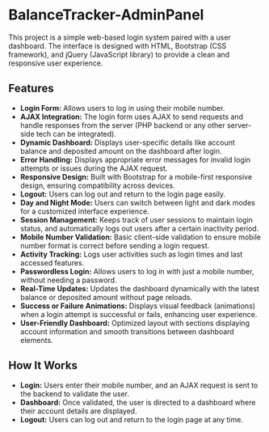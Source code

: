 # BalanceTracker-AdminPanel
This project is a simple web-based login system paired with a user dashboard. The interface is designed with HTML, Bootstrap (CSS framework), and jQuery (JavaScript library) to provide a clean and responsive user experience.

<h2>Features</h2>
   <ul>
    <li><strong>Login Form:</strong> Allows users to log in using their mobile number.</li>
    <li><strong>AJAX Integration:</strong> The login form uses AJAX to send requests and handle responses from the server (PHP backend or any other server-side tech can be integrated).</li>
    <li><strong>Dynamic Dashboard:</strong> Displays user-specific details like account balance and deposited amount on the dashboard after login.</li>
    <li><strong>Error Handling:</strong> Displays appropriate error messages for invalid login attempts or issues during the AJAX request.</li>
    <li><strong>Responsive Design:</strong> Built with Bootstrap for a mobile-first responsive design, ensuring compatibility across devices.</li>
    <li><strong>Logout:</strong> Users can log out and return to the login page easily.</li>
    <li><strong>Day and Night Mode:</strong> Users can switch between light and dark modes for a customized interface experience.</li>
    <li><strong>Session Management:</strong> Keeps track of user sessions to maintain login status, and automatically logs out users after a certain inactivity period.</li>
    <li><strong>Mobile Number Validation:</strong> Basic client-side validation to ensure mobile number format is correct before sending a login request.</li>
    <li><strong>Activity Tracking:</strong> Logs user activities such as login times and last accessed features.</li>
    <li><strong>Passwordless Login:</strong> Allows users to log in with just a mobile number, without needing a password.</li>
    <li><strong>Real-Time Updates:</strong> Updates the dashboard dynamically with the latest balance or deposited amount without page reloads.</li>
    <li><strong>Success or Failure Animations:</strong> Displays visual feedback (animations) when a login attempt is successful or fails, enhancing user experience.</li>
    <li><strong>User-Friendly Dashboard:</strong> Optimized layout with sections displaying account information and smooth transitions between dashboard elements.</li>
</ul>
    <h2>How It Works</h2>
    <ul>
        <li><strong>Login:</strong> Users enter their mobile number, and an AJAX request is sent to the backend to validate the user.</li>
        <li><strong>Dashboard:</strong> Once validated, the user is directed to a dashboard where their account details are displayed.</li>
        <li><strong>Logout:</strong> Users can log out and return to the login page at any time.</li>
    </ul>
